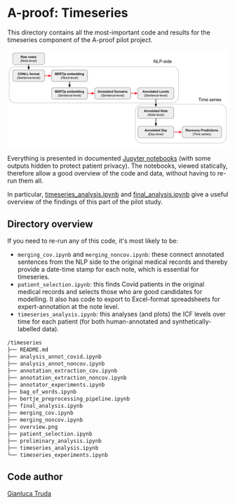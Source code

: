 # A-proof: Timeseries 

This directory contains all the most-important code and results for the timeseries component of the A-proof pilot project.

![](overview.png)

Everything is presented in documented [Jupyter notebooks](https://jupyter.org/) (with some outputs hidden to protect patient privacy). The notebooks, viewed statically, therefore allow a good overview of the code and data, without having to re-run them all.

In particular, [timeseries_analysis.ipynb](/timeseries_analysis.ipynb) and [final_analysis.ipynb](/final_analysis.ipynb) give a useful overview of the findings of this part of the pilot study.

## Directory overview

If you need to re-run any of this code, it's most likely to be:
- `merging_cov.ipynb` and `merging_noncov.ipynb`: these connect annotated sentences from the NLP side to the original medical records and thereby provide a date-time stamp for each note, which is essential for timeseries.
- `patient_selection.ipynb`: this finds Covid patients in the original medical records and selects those who are good candidates for modelling. It also has code to export to Excel-format spreadsheets for expert-annotation at the note level.
- `timeseries_analysis.ipynb`: this analyses (and plots) the ICF levels over time for each patient (for both human-annotated and synthetically-labelled data).

```
/timeseries
├── README.md
├── analysis_annot_covid.ipynb
├── analysis_annot_noncov.ipynb
├── annotation_extraction_cov.ipynb
├── annotation_extraction_noncov.ipynb
├── annotator_experiments.ipynb
├── bag_of_words.ipynb
├── bertje_preprocessing_pipeline.ipynb
├── final_analysis.ipynb
├── merging_cov.ipynb
├── merging_noncov.ipynb
├── overview.png
├── patient_selection.ipynb
├── preliminary_analysis.ipynb
├── timeseries_analysis.ipynb
└── timeseries_experiments.ipynb
```

## Code author

[Gianluca Truda](https://github.com/gianlucatruda)
